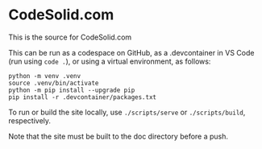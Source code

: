 # CodeSolid.com

This is the source for CodeSolid.com

This can be run as a codespace on GitHub, as a .devcontainer in VS Code (run using ```code .```), or using a virtual environment, as follows:

```
python -m venv .venv
source .venv/bin/activate
python -m pip install --upgrade pip
pip install -r .devcontainer/packages.txt
```

To run or build the site locally, use ```./scripts/serve``` or ```./scripts/build```, respectively.

Note that the site must be built to the doc directory before a push.


